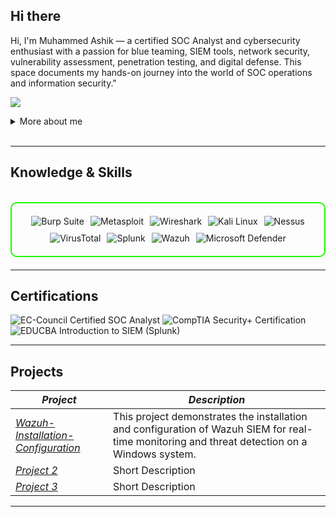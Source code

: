 ## Hi there 

Hi, I'm Muhammed Ashik — a certified SOC Analyst and cybersecurity enthusiast with a passion for blue teaming, SIEM tools, network security, vulnerability assessment, penetration testing, and digital defense. This space documents my hands-on journey into the world of SOC operations and information security."

<a href="https://linkedin.com/muhammedashik1"><img src="https://img.shields.io/badge/-LinkedIn-0072b1?&style=for-the-badge&logo=linkedin&logoColor=white" /></a>

<details>
  <summary>More about me</summary>

- *Name*: Muhammed Ashik
- *From*: India
- Certified SOC Analyst | Aspiring SOC Analyst | Cybersecurity Enthusiast  
- I have foundational knowledge in SOC operations, threat monitoring, incident detection, vulnerability assessment, penetration testing, and social engineering.  
- Passionate about blue teaming, SIEM tools, network security, digital defense, and learning offensive security techniques.  
- Actively improving my skills in Website Vulnerabilities, Cybersecurity Concepts, and Threat Intelligence.

</details>
<br>

---

<h2 id="knowledge_skills" align=''> Knowledge & Skills </h2>

<br>

<div style="border: 2px solid #22F700; border-radius: 10px; padding: 20px; margin-bottom: 20px;">
  <div align="left" style="display: flex; flex-wrap: wrap; justify-content: center; gap: 10px;">
      <img src="https://img.shields.io/badge/Burp_Suite-FF6633?style=for-the-badge&logo=burp-suite&color=000000" alt="Burp Suite" />
      <img src="https://img.shields.io/badge/Metasploit-008C8C?style=for-the-badge&logo=metasploit&color=000000" alt="Metasploit" />
      <img src="https://img.shields.io/badge/Wireshark-009639?style=for-the-badge&logo=wireshark&color=000000" alt="Wireshark" />
      <img src="https://img.shields.io/badge/Kali_Linux-557C94?style=for-the-badge&logo=kali-linux&color=000000" alt="Kali Linux" />
      <img src="https://img.shields.io/badge/Nessus-00A1E0?style=for-the-badge&logo=tenable&color=000000" alt="Nessus" />
      <img src="https://img.shields.io/badge/VirusTotal-4285F4?style=for-the-badge&logo=virustotal&color=000000" alt="VirusTotal" />
      <img src="https://img.shields.io/badge/Splunk-000000?style=for-the-badge&logo=splunk&logoColor=white&color=000000" alt="Splunk" />
      <img src="https://img.shields.io/badge/Wazuh-0264FF?style=for-the-badge&logo=wazuh&color=000000" alt="Wazuh" />
      <img src="https://img.shields.io/badge/Microsoft_Defender-0078D4?style=for-the-badge&logo=microsoftdefender&logoColor=white&color=000000" alt="Microsoft Defender" />

      
  </div>
</div>

---
<h2 id="Certifications" align=''> Certifications </h2>

<div>
<img src="https://img.shields.io/badge/EC--Council_Certified-SOC_Analyst-red?style=for-the-badge&color=000000" alt="EC-Council Certified SOC Analyst" />
<img src="https://img.shields.io/badge/CompTIA_Security%2B-Certified-red?style=for-the-badge&color=000000" alt="CompTIA Security+ Certification" />
<img src="https://img.shields.io/badge/EDUCBA-Introduction_to_SIEM_(Splunk)-red?style=for-the-badge&color=000000" alt="EDUCBA Introduction to SIEM (Splunk)" />

</div>

---

<h2 id="Projects" align=''> Projects </h2>


| *Project*      | *Description*                                                                                  |
|-------------------|--------------------------------------------------------------------------------------------------|
| *[Wazuh-Installation-Configuration]([https://github.com/](https://github.com/ashik0x/Wazuh-Installation-Configuration))*    | This project demonstrates the installation and configuration of Wazuh SIEM for real-time monitoring and threat detection on a Windows system.|
| *[Project 2](https://github.com/)*    | Short Description |
| *[Project 3](https://github.com/)*    | Short Description | 

---
